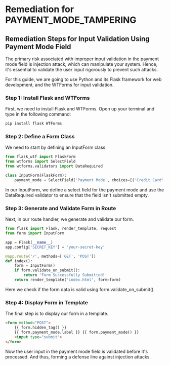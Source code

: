 # Remediation for PAYMENT_MODE_TAMPERING

## Remediation Steps for Input Validation Using Payment Mode Field

The primary risk associated with improper input validation in the payment mode field is injection attack, which can manipulate your system. Hence, it's essential to validate the user input rigorously to prevent such attacks.

For this guide, we are going to use Python and its Flask framework for web development, and the WTForms for input validation.

### Step 1: Install Flask and WTForms

First, we need to install Flask and WTForms. Open up your terminal and type in the following command:

```bash
pip install flask WTForms  
```

### Step 2: Define a Form Class

We need to start by defining an InputForm class.

```python
from flask_wtf import FlaskForm
from wtforms import SelectField
from wtforms.validators import DataRequired

class InputForm(FlaskForm):
    payment_mode = SelectField('Payment Mode', choices=[('Credit Card', 'Credit Card'), ('Debit Card', 'Debit Card'), ('Online Banking', 'Online Banking')], validators=[DataRequired()])
```

In our InputForm, we define a select field for the payment mode and use the DataRequired validator to ensure that the field isn't submitted empty.

### Step 3: Generate and Validate Form in Route

Next, in our route handler, we generate and validate our form.

```python
from flask import Flask, render_template, request
from form import InputForm

app = Flask(__name__)
app.config['SECRET_KEY'] = 'your-secret-key'

@app.route('/', methods=['GET', 'POST'])
def index():
    form = InputForm()
    if form.validate_on_submit():
        return 'Form Successfully Submitted!'
    return render_template('index.html', form=form)
```

Here we check if the form data is valid using form.validate_on_submit().

### Step 4: Display Form in Template

The final step is to display our form in a template.

```html
<form method="POST">
    {{ form.hidden_tag() }}
    {{ form.payment_mode.label }} {{ form.payment_mode() }}
    <input type="submit">
</form>
```

Now the user input in the payment mode field is validated before it's processed. And thus, forming a defense line against injection attacks.
